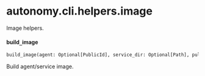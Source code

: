 <a name="autonomy.cli.helpers.image"></a>
# autonomy.cli.helpers.image

Image helpers.

<a name="autonomy.cli.helpers.image.build_image"></a>
#### build`_`image

```python
build_image(agent: Optional[PublicId], service_dir: Optional[Path], pull: bool = False, version: Optional[str] = None, image_author: Optional[str] = None, extra_dependencies: Optional[Tuple[Dependency, ...]] = None, dockerfile: Optional[Path] = None) -> None
```

Build agent/service image.

